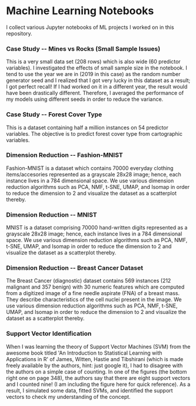 # Machine Learning Notebooks
I collect various Jupyter notebooks of ML projects I worked on in this repository.

### Case Study -- Mines vs Rocks (Small Sample Issues)
This is a very small data set (208 rows) which is also wide (60 predictor variables). I investigated the effects of small sample size in the notebook. 
I tend to use the year we are in (2019 in this case) as the random number generator seed and I realized that I got very lucky in this dataset as a result; 
I got perfect recall! If I had worked on it in a different year, the result would have been drastically different. Therefore, I averaged the performance of 
my models using different seeds in order to reduce the variance.

### Case Study -- Forest Cover Type
This is a dataset containing half a million instances on 54 predictor variables. The objective is to predict forest cover type from cartographic variables.

### Dimension Reduction -- Fashion-MNIST
Fashion-MNIST is a dataset which contains 70000 everyday clothing items/accesories represented as a grayscale 28x28 image; hence, each instance lives in a 784 dimensional
space. We use various dimension reduction algorithms such as PCA, NMF, t-SNE, UMAP, and Isomap in order to reduce the dimension to 2 and visualize the dataset as a scatterplot 
thereby.

### Dimension Reduction -- MNIST
MNIST is a dataset comprising 70000 hand-written digits represented as a grayscale 28x28 image; hence, each instance lives in a 784 dimensional
space. We use various dimension reduction algorithms such as PCA, NMF, t-SNE, UMAP, and Isomap in order to reduce the dimension to 2 and visualize the dataset as a scatterplot 
thereby.

### Dimension Reduction -- Breast Cancer Dataset
The Breast Cancer (diagnostic) dataset contains 569 instances (212 malignant and 357 benign) with 30 numeric features which are computed from a digitized image of a fine 
needle aspirate (FNA) of a breast mass.  They describe characteristics of the cell nuclei present in the image. We use various dimension reduction algorithms such as PCA, 
NMF, t-SNE, UMAP, and Isomap in order to reduce the dimension to 2 and visualize the dataset as a scatterplot thereby.

### Support Vector Identification
When I was learning the theory of Support Vector Machines (SVM) from the awesome book titled 'An Introduction to Statistical Learning with Applications in R' of 
James, Witten, Hastie and Tibshirani (which is made freely available by the authors, hint: just google it), I had to disagree with the authors on a simple case of 
counting. In one of the figures (the bottom right one on page 348), the authors say that there are eight support vectors and I counted nine! (I am including the 
figure here for quick reference). As a result, I simulated some data, fitted SVMs, and identified the support vectors to check my understanding of the concept.
